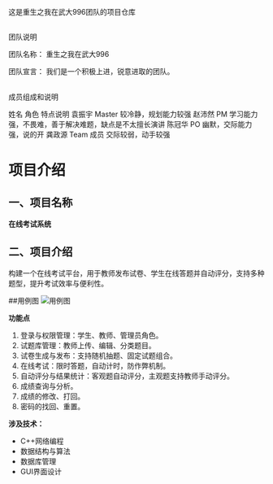 这是重生之我在武大996团队的项目仓库
##
团队说明

团队名称：	重生之我在武大996

团队宣言： 我们是一个积极上进，锐意进取的团队。

##
成员组成和说明

姓名          角色             特点说明
袁振宇	        Master	   	较冷静，规划能力较强
赵沛然	        PM	 	      学习能力强，不畏难，善于解决难题，缺点是不太擅长演讲
陈冠华	        PO          幽默，交际能力强，说的开
龚政源	        Team 成员   交际较弱，动手较强



# 项目介绍
## 一、项目名称
**在线考试系统**  
## 二、项目介绍
构建一个在线考试平台，用于教师发布试卷、学生在线答题并自动评分，支持多种题型，提升考试效率与便利性。

##用例图
![用例图](https://github.com/whuyu/exam-system/blob/main/README.assets/yongli.png "用例图")


**功能点**
1. 登录与权限管理：学生、教师、管理员角色。
2. 试题库管理：教师上传、编辑、分类题目。
3. 试卷生成与发布：支持随机抽题、固定试题组合。
4. 在线考试：限时答题，自动计时，防作弊机制。
5. 自动评分与结果统计：客观题自动评分，主观题支持教师手动评分。
6. 成绩查询与分析。
7. 成绩的修改、打回。
8. 密码的找回、重置。

**涉及技术：**
- C++网络编程
- 数据结构与算法
- 数据库管理
- GUI界面设计




